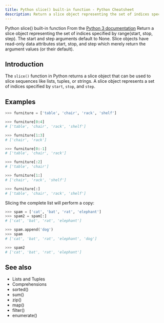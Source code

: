 ```yaml
---
title: Python slice() built-in function - Python Cheatsheet
description: Return a slice object representing the set of indices specified by range(start, stop, step). The start and step arguments default to None. Slice objects have read-only data attributes start, stop, and step which merely return the argument values (or their default).
---
```


<base-title :title="frontmatter.title" :description="frontmatter.description">
Python slice() built-in function
</base-title>

<base-disclaimer>
  <base-disclaimer-title>
    From the <a target="_blank" href="https://docs.python.org/3/library/functions.html#slice">Python 3 documentation</a>
  </base-disclaimer-title>
  <base-disclaimer-content>
   Return a slice object representing the set of indices specified by range(start, stop, step). The start and step arguments default to None. Slice objects have read-only data attributes start, stop, and step which merely return the argument values (or their default).
  </base-disclaimer-content>
</base-disclaimer>

## Introduction

The `slice()` function in Python returns a slice object that can be used to slice sequences like lists, tuples, or strings. A slice object represents a set of indices specified by `start`, `stop`, and `step`.

## Examples

```python
>>> furniture = ['table', 'chair', 'rack', 'shelf']

>>> furniture[0:4]
# ['table', 'chair', 'rack', 'shelf']

>>> furniture[1:3]
# ['chair', 'rack']

>>> furniture[0:-1]
# ['table', 'chair', 'rack']

>>> furniture[:2]
# ['table', 'chair']

>>> furniture[1:]
# ['chair', 'rack', 'shelf']

>>> furniture[:]
# ['table', 'chair', 'rack', 'shelf']
```

Slicing the complete list will perform a copy:

```python
>>> spam = ['cat', 'bat', 'rat', 'elephant']
>>> spam2 = spam[:]
# ['cat', 'bat', 'rat', 'elephant']

>>> spam.append('dog')
>>> spam
# ['cat', 'bat', 'rat', 'elephant', 'dog']

>>> spam2
# ['cat', 'bat', 'rat', 'elephant']
```

## See also

- <router-link to="/cheatsheet/lists-and-tuples/">Lists and Tuples</router-link>
- <router-link to="/cheatsheet/comprehensions/">Comprehensions</router-link>
- <router-link to="/builtin/sorted/">sorted()</router-link>
- <router-link to="/builtin/sum/">sum()</router-link>
- <router-link to="/builtin/zip/">zip()</router-link>
- <router-link to="/builtin/map/">map()</router-link>
- <router-link to="/builtin/filter/">filter()</router-link>
- <router-link to="/builtin/enumerate/">enumerate()</router-link>
